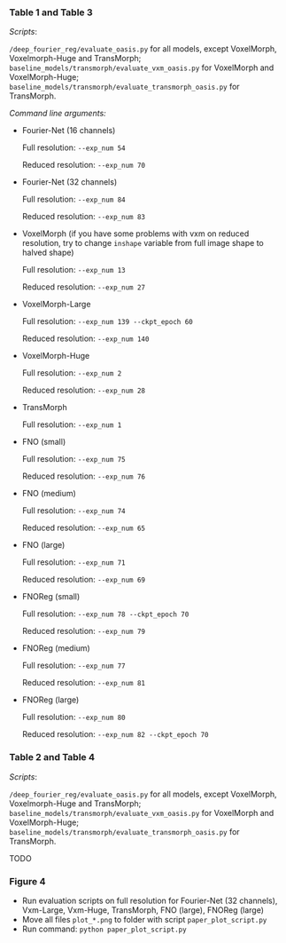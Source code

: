 ### Table 1 and Table 3
*Scripts*: 

`/deep_fourier_reg/evaluate_oasis.py` for all models, except VoxelMorph, Voxelmorph-Huge and TransMorph;
`baseline_models/transmorph/evaluate_vxm_oasis.py` for VoxelMorph and VoxelMorph-Huge;
`baseline_models/transmorph/evaluate_transmorph_oasis.py` for TransMorph.

*Command line arguments:*
* Fourier-Net (16 channels)

  Full resolution: `--exp_num 54`
  
  Reduced resolution: `--exp_num 70`
* Fourier-Net (32 channels)
  
   Full resolution: `--exp_num 84`
  
   Reduced resolution: `--exp_num 83`

* VoxelMorph (if you have some problems with vxm on reduced resolution, try to change `inshape` variable from full image shape to halved shape)
  
   Full resolution: `--exp_num 13`
  
   Reduced resolution: `--exp_num 27`

* VoxelMorph-Large

  Full resolution: `--exp_num 139 --ckpt_epoch 60`
  
  Reduced resolution: `--exp_num 140`

* VoxelMorph-Huge
  
  Full resolution: `--exp_num 2`
  
  Reduced resolution: `--exp_num 28`

* TransMorph

  Full resolution: `--exp_num 1`
  
* FNO (small)

  Full resolution: `--exp_num 75`
  
  Reduced resolution: `--exp_num 76`
  
* FNO (medium)

  Full resolution: `--exp_num 74`
  
  Reduced resolution: `--exp_num 65`

* FNO (large)

  Full resolution: `--exp_num 71`
  
  Reduced resolution: `--exp_num 69`
  
* FNOReg (small)

  Full resolution: `--exp_num 78 --ckpt_epoch 70`
  
  Reduced resolution: `--exp_num 79`
  
* FNOReg (medium)

  Full resolution: `--exp_num 77`
  
  Reduced resolution: `--exp_num 81`

* FNOReg (large)

  Full resolution: `--exp_num 80`
  
  Reduced resolution: `--exp_num 82 --ckpt_epoch 70`

### Table 2 and Table 4
*Scripts*: 

`/deep_fourier_reg/evaluate_oasis.py` for all models, except VoxelMorph, Voxelmorph-Huge and TransMorph;
`baseline_models/transmorph/evaluate_vxm_oasis.py` for VoxelMorph and VoxelMorph-Huge;
`baseline_models/transmorph/evaluate_transmorph_oasis.py` for TransMorph.

TODO

### Figure 4
* Run evaluation scripts on full resolution for Fourier-Net (32 channels), Vxm-Large, Vxm-Huge, TransMorph, FNO (large), FNOReg (large)
* Move all files `plot_*.png` to folder with script `paper_plot_script.py`
* Run command: `python paper_plot_script.py`
  
